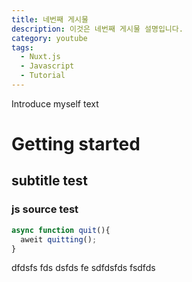 ```yaml
---
title: 네번째 게시물
description: 이것은 네번째 게시물 설명입니다.
category: youtube
tags:
  - Nuxt.js
  - Javascript
  - Tutorial
---
```


Introduce myself text

<!--more-->
# Getting started

## subtitle test


### js source test
``` js
async function quit(){
  aweit quitting();
}
```

dfdsfs
fds
dsfds
fe
sdfdsfds
fsdfds
